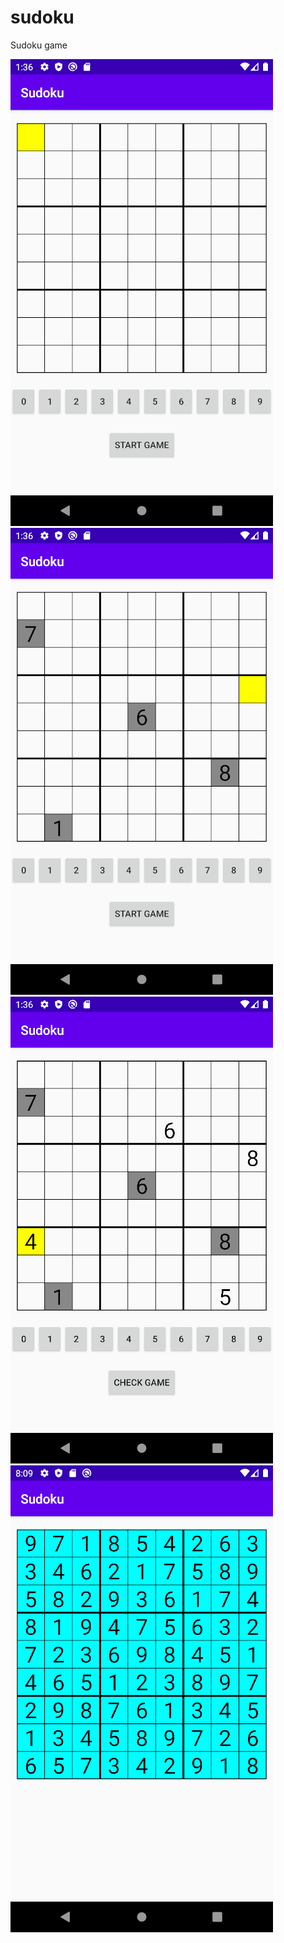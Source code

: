 # sudoku
Sudoku game

![](screenshots/empty_case.png) ![](screenshots/empty_case_in_progress.png) ![](screenshots/game_started.png) ![](screenshots/end_game.png)
